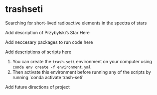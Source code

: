 # trashseti
Searching for short-lived radioactive elements in the spectra of stars

Add description of Przybylski’s Star Here

Add neccesary packages to run code here

Add descriptions of scripts here

1. You can create the `trash-seti` environment on your computer using `conda env create -f environment.yml`
2. Then activate this environment before running any of the scripts by running `conda activate trash-seti'

Add future directions of project

